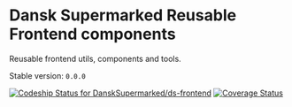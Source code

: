 # Dansk Supermarked Reusable Frontend components

Reusable frontend utils, components and tools.

Stable version: `0.0.0`

[![Codeship Status for DanskSupermarked/ds-frontend](https://www.codeship.io/projects/95804c00-3030-0132-6740-125210022fc1/status)](https://www.codeship.io/projects/39717)
[![Coverage Status](https://img.shields.io/coveralls/DanskSupermarked/ds-frontend.svg)](https://coveralls.io/r/DanskSupermarked/ds-frontend)
